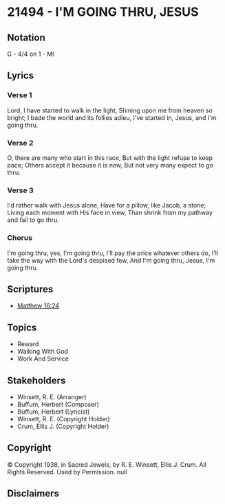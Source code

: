# 21494 - I'M GOING THRU, JESUS

## Notation

G - 4/4 on 1 - MI

## Lyrics

### Verse 1

Lord, I have started to walk in the light, Shining upon me from heaven so bright; I bade the world and its follies adieu, I've started in, Jesus, and I'm going thru.


### Verse 2

O, there are many who start in this race, But with the light refuse to keep pace; Others accept it because it is new, But not very many expect to go thru.


### Verse 3

I'd rather walk with Jesus alone, Have for a pillow, like Jacob, a stone; Living each moment with His face in view, Than shrink from my pathway and fail to go thru.

### Chorus

I'm going thru, yes, I'm going thru, I'll pay the price whatever others do, I'll take the way with the Lord's despised few, And I'm going thru, Jesus, I'm going thru.


## Scriptures

- [Matthew 16:24](https://www.biblegateway.com/passage/?search=Matthew%2016%3A24)

## Topics

- Reward
- Walking With God
- Work And Service

## Stakeholders

- Winsett, R. E. (Arranger)
- Buffum, Herbert  (Composer)
- Buffum, Herbert  (Lyricist)
- Winsett, R. E. (Copyright Holder)
- Crum, Ellis J. (Copyright Holder)

## Copyright

© Copyright 1938, in Sacred Jewels, by R. E. Winsett, Ellis J. Crum.  All Rights Reserved. Used by Permission.
null

## Disclaimers


